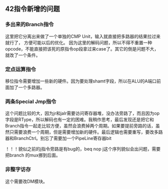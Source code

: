 ## 42指令新增的问题

### 多出来的Branch指令

这里把它分离出来做了一个单独的CMP Unit，输入就直接把多路器的结果拉过来就行了， 方便可能以后的优化。 因为这里的解码问题，所以不得不重置一种opcode，不能直接把该死的原指令op段拿过来case了。其它的倒是问题不大，就改了一个条件。

### 定点运算指令

移位指令需要增加一些新的硬件。因为要处理shamt字段，所以在ALU的A端口前面加了一个多路器。

### 两条Special Jmp指令

这个问题比较的大，因为jr和jalr需要访问寄存器堆，没办法旁路了，而且因为op字段是RType，所以解码也有一定的困难。我稍作思考，最后发现还是把它和Branch指令一起走比较方便，虽然会浪费掉两个周期。如果要提前旁路的话，虽然只需要浪费一个周期，但是需要增加新的硬件。最后逻辑也需要重写，要改多路器和BranchCtrl。别忘了需要加一个PipeLine寄存器bit

！！！貌似之前的j指令旁路是有bug的，beq nop j这个序列貌似会出问题，需要把branch 的mux挪到后面。

### 非整字访存

这个需要改DM模块。